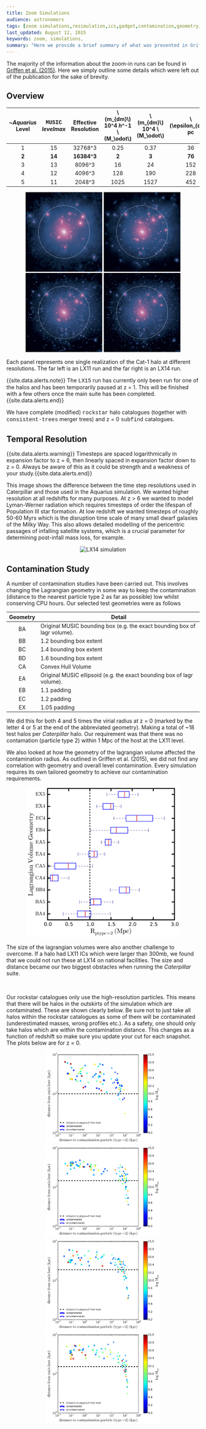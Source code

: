 ```yaml
---
title: Zoom Simulations
audience: astronomers
tags: [zoom simulations,resimulation,ics,gadget,contamination,geometry,lagangian]
last_updated: August 12, 2015
keywords: zoom, simulations, 
summary: "Here we provide a brief summary of what was presented in Griffen et al. (2015). We also present some extra details pertaining to the contamination study."
---
```


The majority of the information about the zoom-in runs can be found in [Griffen et al. (2015)](http://adsabs.harvard.edu/cgi-bin/bib_query?arXiv:1509.01255). Here we simply outline some details which were left out of the publication for the sake of brevity.

## Overview

<center>

~*Aquarius* <br> Level | <span style="font-family:Courier">MUSIC</span> <br> *levelmax* | Effective <br> Resolution | \\(m_{dm}\\) <br> 10^4 *h*^-1 \\(M_\odot\\) | \\(m_{dm}\\) <br> 10^4 \\(M_\odot\\) | \\(\epsilon_{dm}\\) <br> pc 
  :---: | :---: | :---: | :---: | :---: | :---: 
1 | 15 | 32768^3 | 0.25 | 0.37 | 36
**2** | **14** | **16384^3** | **2** | **3** | **76**
3 | 13 | 8096^3 | 16 | 24 | 152
4 | 12 | 4096^3 | 128 | 190 | 228
5 | 11 | 2048^3 | 1025 | 1527 | 452

<img title="LX11 simulation" src="images/Cat1_LX11.jpg" style="max-width: 200px;">
<img title="LX12 simulation" src="images/Cat1_LX12.jpg" style="max-width: 200px;">
<img title="LX13 simulation" src="images/Cat1_LX13.jpg" style="max-width: 200px;">
<img title="LX14 simulation" src="images/Cat1_LX14.jpg" style="max-width: 200px;">

</center>

Each panel represents one single realization of the Cat-1 halo at different resolutions. The far left is an LX11 run and the far right is an LX14 run.

{{site.data.alerts.note}} The <span style="font-family:Courier">LX15</span> run has currently only been run for one of the halos and has been temporarily paused at z = 1. This will be finished with a few others once the main suite has been completed.{{site.data.alerts.end}}


We have complete (modified) <span style="font-family:Courier">rockstar</span> halo catalogues (together with <span style="font-family:Courier">consistent-trees</span> merger trees) and z = 0 <span style="font-family:Courier">subfind</span> catalogues.

## Temporal Resolution

{{site.data.alerts.warning}} Timesteps are spaced logarithmically in expansion factor to z = 6, then linearly spaced in expansion factor down to z = 0. Always be aware of this as it could be strength and a weakness of your study.{{site.data.alerts.end}}

This image shows the difference between the time step resolutions used in Caterpillar and those used in the Aquarius simulation. We wanted higher resolution at all redshifts for many purposes. At z > 6 we wanted to model Lyman-Werner radiation which requires timesteps of order the lifespan of Population III star formation. At low redshift we wanted timesteps of roughly 50-60 Myrs which is the disruption time scale of many small dwarf galaxies of the Milky Way. This also allows detailed modelling of the pericentric passages of infalling satellite systems, which is a crucial parameter for determining post-infall mass loss, for example.

<center><img title="LX14 simulation" src="https://dl.dropboxusercontent.com/u/22892859/caterpillar/caterpillar_temporal_resolution.jpg" style="max-width: 600px;"></center>

## Contamination Study

A number of contamination studies have been carried out. This involves changing the Lagrangian geometry in some way to keep the contamination (distance to the nearest particle type 2 as far as possible) low whilst conserving CPU hours. Our selected test geometries were as follows

<center>

|  Geometry           | Detail  |
:---: | ---
BA | Original MUSIC bounding box (e.g. the exact bounding box of lagr volume).
BB | 1.2 bounding box extent
BC | 1.4 bounding box extent
BD | 1.6 bounding box extent
CA | Convex Hull Volume
EA | Original MUSIC ellipsoid (e.g. the exact bounding box of lagr volume).
EB | 1.1 padding
EC | 1.2 padding
EX | 1.05 padding

</center>

We did this for both 4 and 5 times the virial radius at z = 0 (marked by the letter 4 or 5 at the end of the abbreviated geometry). Making a total of ~18 test halos per _Caterpillar_ halo. Our requirement was that there was no contamation (particle type 2) within 1 Mpc of the host at the LX11 level.

We also looked at how the geometry of the lagrangian volume affected the contamination radius. As outlined in Griffen et al. (2015), we did not find any correlation with geometry and overall level contamination. Every simulation requires its own tailored geometry to achieve our contamination requirements.

<center>

<img title="Cat-1 contamination information" src="images/paper_contamination.jpg" style="max-width: 400px;">

</center>

The size of the lagrangian volumes were also another challenge to overcome. If a halo had LX11 ICs which were larger than 300mb, we found that we could not run these at LX14 on national facilities. The size and distance became our two biggest obstacles when running the _Caterpillar_ suite.

<center>
<img title="" src="https://dl.dropboxusercontent.com/u/22892859/caterpillar/contam1.png" style="max-width: 300px;">
<img title="" src="https://dl.dropboxusercontent.com/u/22892859/caterpillar/contam2.png" style="max-width: 300px;">
<img title="" src="https://dl.dropboxusercontent.com/u/22892859/caterpillar/contam3.png" style="max-width: 300px;">
<img title="" src="https://dl.dropboxusercontent.com/u/22892859/caterpillar/contam4.png" style="max-width: 300px;">
</center>

Our rockstar catalogues only use the high-resolution particles. This means that there will be halos in the outskirts of the simulation which are contaminated. These are shown clearly below. Be sure not to just take all halos within the rockstar catalogues as some of them will be contaminated (underestimated masses, wrong profiles etc.). As a safety, one should only take halos which are within the contamination distance. This changes as a function of redshift so make sure you update your cut for each snapshot. The plots below are for z = 0.

<center>
<img title="" src="images/Cat-1_contamsub.png" style="max-width: 300px;">
<img title="" src="images/Cat-2_contamsub.png" style="max-width: 300px;">
<img title="" src="images/Cat-3_contamsub.png" style="max-width: 300px;">
<img title="" src="images/Cat-4_contamsub.png" style="max-width: 300px;">
</center>


